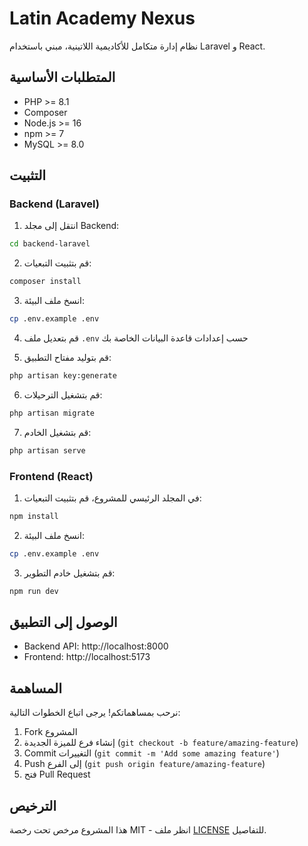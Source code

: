 # Latin Academy Nexus

نظام إدارة متكامل للأكاديمية اللاتينية، مبني باستخدام Laravel و React.

## المتطلبات الأساسية

- PHP >= 8.1
- Composer
- Node.js >= 16
- npm >= 7
- MySQL >= 8.0

## التثبيت

### Backend (Laravel)

1. انتقل إلى مجلد Backend:
```bash
cd backend-laravel
```

2. قم بتثبيت التبعيات:
```bash
composer install
```

3. انسخ ملف البيئة:
```bash
cp .env.example .env
```

4. قم بتعديل ملف `.env` حسب إعدادات قاعدة البيانات الخاصة بك

5. قم بتوليد مفتاح التطبيق:
```bash
php artisan key:generate
```

6. قم بتشغيل الترحيلات:
```bash
php artisan migrate
```

7. قم بتشغيل الخادم:
```bash
php artisan serve
```

### Frontend (React)

1. في المجلد الرئيسي للمشروع، قم بتثبيت التبعيات:
```bash
npm install
```

2. انسخ ملف البيئة:
```bash
cp .env.example .env
```

3. قم بتشغيل خادم التطوير:
```bash
npm run dev
```

## الوصول إلى التطبيق

- Backend API: http://localhost:8000
- Frontend: http://localhost:5173

## المساهمة

نرحب بمساهماتكم! يرجى اتباع الخطوات التالية:

1. Fork المشروع
2. إنشاء فرع للميزة الجديدة (`git checkout -b feature/amazing-feature`)
3. Commit التغييرات (`git commit -m 'Add some amazing feature'`)
4. Push إلى الفرع (`git push origin feature/amazing-feature`)
5. فتح Pull Request

## الترخيص

هذا المشروع مرخص تحت رخصة MIT - انظر ملف [LICENSE](LICENSE) للتفاصيل.
